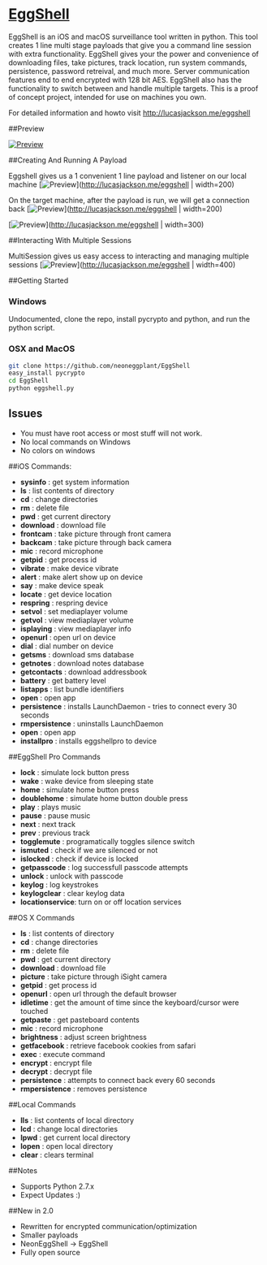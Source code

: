 # [EggShell](http://lucasjackson.me/eggshell)

EggShell is an iOS and macOS surveillance tool written in python.  This tool creates 1 line multi stage payloads that give you a command line session with extra functionality. EggShell gives your the power and convenience of downloading files, take pictures, track location, run system commands, persistence, password retreival, and much more.  Server communication features end to end encrypted with 128 bit AES. EggShell also has the functionality to switch between and handle multiple targets. This is a proof of concept project, intended for use on machines you own.


For detailed information and howto visit http://lucasjackson.me/eggshell

##Preview

[![Preview](http://lucasjackson.me/images/eggshell/main.png)](http://lucasjackson.me/eggshell)


##Creating And Running A Payload

Eggshell gives us a 1 convenient 1 line payload and listener on our local machine
[![Preview](http://lucasjackson.me/images/eggshell/payloadcreate.png)](http://lucasjackson.me/eggshell | width=200)

On the target machine, after the payload is run, we will get a connection back
[![Preview](http://lucasjackson.me/images/eggshell/payloadrun2.png)](http://lucasjackson.me/eggshell | width=200)

[![Preview](http://lucasjackson.me/images/eggshell/payloadconversion.png)](http://lucasjackson.me/eggshell | width=300)


##Interacting With Multiple Sessions

MultiSession gives us easy access to interacting and managing multiple sessions
[![Preview](http://lucasjackson.me/images/eggshell/multisessioninteractpictures.png)](http://lucasjackson.me/eggshell | width=400)



##Getting Started

### Windows
Undocumented, clone the repo, install pycrypto and python, and run the python script.

### OSX and MacOS
```sh
git clone https://github.com/neoneggplant/EggShell
easy_install pycrypto
cd EggShell
python eggshell.py
```

## Issues
* You must have root access or most stuff will not work.
* No local commands on Windows
* No colors on windows

##iOS Commands:
* **sysinfo**        : get system information
* **ls**             : list contents of directory
* **cd**             : change directories
* **rm**             : delete file
* **pwd**            : get current directory
* **download**       : download file
* **frontcam**       : take picture through front camera
* **backcam**        : take picture through back camera
* **mic**            : record microphone
* **getpid**         : get process id
* **vibrate**        : make device vibrate
* **alert**          : make alert show up on device
* **say**            : make device speak
* **locate**         : get device location
* **respring**       : respring device
* **setvol**         : set mediaplayer volume
* **getvol**         : view mediaplayer volume
* **isplaying**      : view mediaplayer info
* **openurl**        : open url on device
* **dial**           : dial number on device
* **getsms**         : download sms database
* **getnotes**       : download notes database
* **getcontacts**    : download addressbook
* **battery**        : get battery level
* **listapps**       : list bundle identifiers
* **open**           : open app
* **persistence**    : installs LaunchDaemon - tries to connect every 30 seconds
* **rmpersistence**  : uninstalls LaunchDaemon
* **open**           : open app
* **installpro**     : installs eggshellpro to device


##EggShell Pro Commands
* **lock**           : simulate lock button press
* **wake**           : wake device from sleeping state
* **home**           : simulate home button press
* **doublehome**     : simulate home button double press
* **play**           : plays music
* **pause**          : pause music
* **next**           : next track
* **prev**           : previous track
* **togglemute**     : programatically toggles silence switch
* **ismuted**        : check if we are silenced or not
* **islocked**       : check if device is locked
* **getpasscode**    : log successfull passcode attempts
* **unlock**         : unlock with passcode
* **keylog**         : log keystrokes
* **keylogclear**    : clear keylog data
* **locationservice**: turn on or off location services


##OS X Commands
* **ls**             : list contents of directory
* **cd**             : change directories
* **rm**             : delete file
* **pwd**            : get current directory
* **download**       : download file
* **picture**        : take picture through iSight camera
* **getpid**         : get process id
* **openurl**        : open url through the default browser
* **idletime**       : get the amount of time since the keyboard/cursor were touched
* **getpaste**       : get pasteboard contents
* **mic**            : record microphone
* **brightness**     : adjust screen brightness
* **getfacebook**    : retrieve facebook cookies from safari
* **exec**           : execute command
* **encrypt**        : encrypt file
* **decrypt**        : decrypt file
* **persistence**    : attempts to connect back every 60 seconds
* **rmpersistence**  : removes persistence


##Local Commands
* **lls**            : list contents of local directory
* **lcd**            : change local directories
* **lpwd**           : get current local directory
* **lopen**          : open local directory
* **clear**          : clears terminal

##Notes
* Supports Python 2.7.x
* Expect Updates :)

##New in 2.0
* Rewritten for encrypted communication/optimization
* Smaller payloads
* NeonEggShell -> EggShell
* Fully open source
